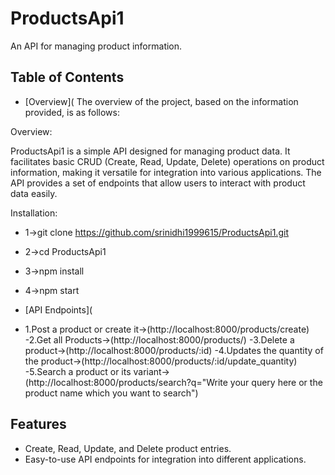 # ProductsApi1

An API for managing product information.

## Table of Contents
- [Overview](
The overview of the project, based on the information provided, is as follows:

Overview:

ProductsApi1 is a simple API designed for managing product data. It facilitates basic CRUD (Create, Read, Update, Delete) operations on product information,
making it versatile for integration into various applications. The API provides a set of endpoints that allow users to interact with product data easily.


Installation:

- 1->git clone https://github.com/srinidhi1999615/ProductsApi1.git
- 2->cd ProductsApi1
- 3->npm install
- 4->npm start

- [API Endpoints](
- 1.Post a product or create it->(http://localhost:8000/products/create)
-2.Get all Products->(http://localhost:8000/products/)
-3.Delete a product->(http://localhost:8000/products/:id)
-4.Updates the quantity of the product->(http://localhost:8000/products/:id/update_quantity)
-5.Search a product or its variant->(http://localhost:8000/products/search?q="Write your query here or the product name which you want to search")

## Features

- Create, Read, Update, and Delete product entries.
- Easy-to-use API endpoints for integration into different applications.



